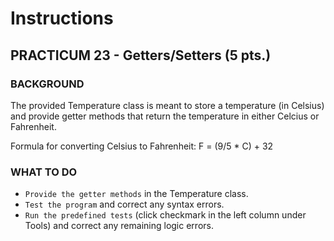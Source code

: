 # Instructions  

## PRACTICUM 23 - Getters/Setters (5 pts.)<br>

### BACKGROUND
The provided Temperature class is meant to store a
temperature (in Celsius) and provide getter methods
that return the temperature in either Celcius or Fahrenheit.

Formula for converting Celsius to Fahrenheit:
F = (9/5 * C) + 32
<br>
### WHAT TO DO
- `Provide the getter methods` in the Temperature class. <br>
- `Test the program` and correct any syntax errors.<br>
- `Run the predefined tests` (click checkmark in the left column
under Tools) and correct any remaining logic errors.<br>

